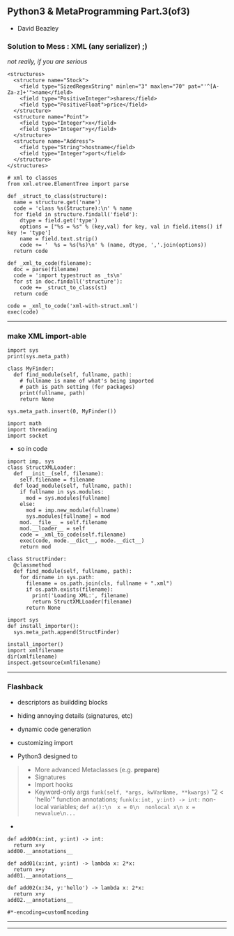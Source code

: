 ## Python3 & MetaProgramming Part.3(of3)
* David Beazley

### Solution to Mess : XML (any serializer) ;)
_not really, if you are serious_

```
<structures>
  <structure name="Stock">
    <field type="SizedRegexString" minlen="3" maxlen="70" pat="'^[A-Za-z]+'">name</field>
    <field type="PositiveInteger">shares</field>
    <field type="PositiveFloat">price</field>
  </structure>
  <structure name="Point">
    <field type="Integer">x</field>
    <field type="Integer">y</field>
  </structure>
  <structure name="Address">
    <field type="String">hostname</field>
    <field type="Integer">port</field>
  </structure>
</structures>
```

```
# xml to classes
from xml.etree.ElementTree import parse

def _struct_to_class(structure):
  name = structure.get('name')
  code = 'class %s(Structure):\n' % name
  for field in structure.findall('field'):
    dtype = field.get('type')
    options = ["%s = %s" % (key,val) for key, val in field.items() if key != 'type']
    name = field.text.strip()
    code += '  %s = %s(%s)\n' % (name, dtype, ','.join(options))
  return code

def _xml_to_code(filename):
  doc = parse(filename)
  code = 'import typestruct as _ts\n'
  for st in doc.findall('structure'):
    code += _struct_to_class(st)
  return code

code = _xml_to_code('xml-with-struct.xml')
exec(code)
```

---

### make XML import-able

```
import sys
print(sys.meta_path)
```

```
class MyFinder:
  def find_module(self, fullname, path):
    # fullname is name of what's being imported
    # path is path setting (for packages)
    print(fullname, path)
    return None

sys.meta_path.insert(0, MyFinder())

import math
import threading
import socket
```

* so in code

```
import imp, sys
class StructXMLLoader:
  def __init__(self, filename):
    self.filename = filename
  def load_module(self, fullname, path):
    if fullname in sys.modules:
      mod = sys.modules[fullname]
    else:
      mod = imp.new_module(fullname)
      sys.modules[fullname] = mod
    mod.__file__ = self.filename
    mod.__loader__ = self
    code = _xml_to_code(self.filename)
    exec(code, mode.__dict__, mode.__dict__)
    return mod

class StructFinder:
  @classmethod
  def find_module(self, fullname, path):
    for dirname in sys.path:
      filename = os.path.join(cls, fullname + ".xml")
      if os.path.exists(filename):
        print('Loading XML:', filename)
        return StructXMLLoader(filename)
      return None

import sys
def install_importer():
  sys.meta_path.append(StructFinder)

install_importer()
import xmlfilename
dir(xmlfilename)
inspect.getsource(xmlfilename)
```

---

### Flashback

* descriptors as buildding blocks
* hiding annoying details (signatures, etc)
* dynamic code generation
* customizing import

* Python3 designed to
> * More advanced Metaclasses (e.g. __prepare__)
> * Signatures
> * Import hooks
> * Keyword-only args
> ```funk(self, *args, kwVarName, **kwargs)```
> "2 < 'hello'"
> function annotations; ```funk(x:int, y:int) -> int:```
> non-local variables; ```def a():\n  x = 0\n  nonlocal x\n x = newvalue\n...```

*

```
def add00(x:int, y:int) -> int:
  return x+y
add00.__annotations__

def add01(x:int, y:int) -> lambda x: 2*x:
  return x+y
add01.__annotations__

def add02(x:34, y:'hello') -> lambda x: 2*x:
  return x+y
add02.__annotations__
```

```
#*-encoding=customEncoding
```

---
---

